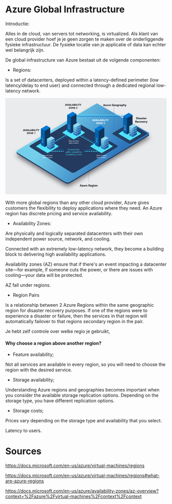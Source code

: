 # Azure Global Infrastructure

Introductie:



Alles in de cloud, van servers tot networking, is virtualized. Als klant van een cloud provider hoef je je geen zorgen te maken over de onderliggende fysieke infrastructuur. De fysieke locatie van je applicatie of data kan echter wel belangrijk zijn.


De global infrastructure van Azure bestaat uit de volgende componenten:

- Regions:

Is a set of datacenters, deployed within a latency-defined perimeter (low latency/delay to end user) and connected through a dedicated regional low-latency network.

![azureregion](../00_includes/wk4-Azure%20regions01.png)

With more global regions than any other cloud provider, Azure gives customers the flexibility to deploy applications where they need. An Azure region has discrete pricing and service availability.




- Availability Zones: 

Are physically and logically separated datacenters with their own independent power source, network, and cooling. 

Connected with an extremely low-latency network, they become a building block to delivering high availability applications. 

Availability zones (AZ) ensure that if there's an event impacting a datacenter site—for example, if someone cuts the power, or there are issues with cooling—your data will be protected.

AZ fall under regions.

- Region Pairs

Is a relationship between 2 Azure Regions within the same geographic region for disaster recovery purposes. If one of the regions were to experience a disaster or failure, then the services in that region will automatically failover to that regions secondary region in the pair. 

Je hebt zelf controle over welke regio je gebruikt, 


#### Why choose a region above another region?

- Feature availability;

Not all services are available in every region, so you will need to choose the region with the desired service.  

- Storage availability;

Understanding Azure regions and geographies becomes important when you consider the available storage replication options. Depending on the storage type, you have different replication options.

- Storage costs;

Prices vary depending on the storage type and availability that you select.

Latency to users.

# Sources

https://docs.microsoft.com/en-us/azure/virtual-machines/regions

https://docs.microsoft.com/en-us/azure/virtual-machines/regions#what-are-azure-regions

https://docs.microsoft.com/en-us/azure/availability-zones/az-overview?context=%2Fazure%2Fvirtual-machines%2Fcontext%2Fcontext
